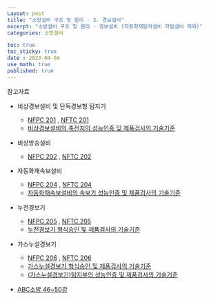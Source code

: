 ```yaml
---
Layout: post
title: "소방설비 구조 및 원리 - 3. 경보설비"
excerpt: "소방설비 구조 및 원리 - 경보설비 (자동화재탐지설비 자탐설비 제외)"
categories: 소방설비

toc: true
toc_sticky: true
date : 2023-04-04
use_math: true
published: true
---
```


참고자료
- 비상경보설비 및 단독경보형 탐지기 
  - [NFPC 201](https://www.law.go.kr/LSW/admRulInfoP.do?admRulSeq=2100000216112) , [NFTC 201](https://www.law.go.kr/LSW/admRulInfoP.do?admRulSeq=2100000216259)
  - [비상경보설비의 축전지의 성능인증 및 제품검사의 기술기준](https://www.law.go.kr/LSW/admRulInfoP.do?admRulSeq=2100000215678) 
- 비상방송설비
  - [NFPC 202](https://www.law.go.kr/LSW/admRulInfoP.do?admRulSeq=2100000219011) , [NFTC 202](https://www.law.go.kr/LSW/admRulInfoP.do?admRulSeq=2100000219020)
- 자동화재속보설비
  - [NFPC 204](https://www.law.go.kr/LSW/admRulInfoP.do?admRulSeq=2100000216129) , [NFTC 204](https://www.law.go.kr/LSW/admRulInfoP.do?admRulSeq=2100000216262)
  - [자동화재속보설비의 속보기 성능인증 및 제품검사의 기술기준](https://www.law.go.kr/LSW/admRulInfoP.do?admRulSeq=2100000215748)
- 누전경보기
  - [NFPC 205](https://www.law.go.kr/LSW/admRulInfoP.do?admRulSeq=2100000216102) , [NFTC 205](https://www.law.go.kr/LSW/admRulInfoP.do?admRulSeq=2100000216263)
  - [누전경보기 형식승인 및 제품검사의 기술기준](https://www.law.go.kr/LSW/admRulInfoP.do?admRulSeq=2100000215631)
- 가스누설경보기
  - [NFPC 206](https://www.law.go.kr/LSW/admRulInfoP.do?admRulSeq=2100000216098) , [NFTC 206](https://www.law.go.kr/LSW/admRulInfoP.do?admRulSeq=2100000216264)
  - [가스누설경보기 형식승인 및 제품검사의 기술기준](https://www.law.go.kr/LSW/admRulInfoP.do?admRulSeq=2100000215620)
  - [(가스누설경보기)탐지부의 성능인증 및 제품검사의 기술기준](https://www.law.go.kr/LSW/admRulInfoP.do?admRulSeq=2100000215752)

- [ABC소방 46~50강](https://www.youtube.com/watch?v=Rg2W_bhV0z0&list=PLTm81d11K2w39f5Sy-dtZ5LG_BQKPyY9K&index=47)

